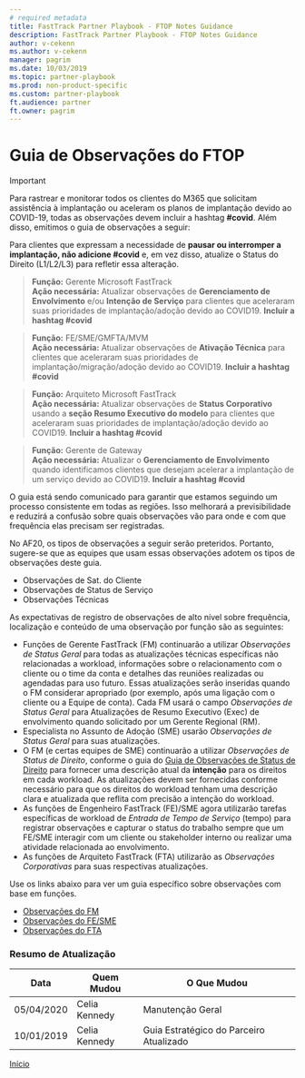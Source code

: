 ```yaml
---  
# required metadata  
title: FastTrack Partner Playbook - FTOP Notes Guidance 
description: FastTrack Partner Playbook - FTOP Notes Guidance 
author: v-cekenn
ms.author: v-cekenn 
manager: pagrim
ms.date: 10/03/2019  
ms.topic: partner-playbook  
ms.prod: non-product-specific
ms.custom: partner-playbook  
ft.audience: partner
ft.owner: pagrim
---  
```


# Guia de Observações do FTOP

> [!IMPORTANT]
> Para rastrear e monitorar todos os clientes do M365 que solicitam assistência à implantação ou aceleram os planos de implantação devido ao COVID-19, todas as observações devem incluir a hashtag **#covid**. Além disso, emitimos o guia de observações a seguir:  
>
> Para clientes que expressam a necessidade de **pausar ou interromper a implantação, não adicione #covid** e, em vez disso, atualize o Status do Direito (L1/L2/L3) para refletir essa alteração.  

>**Função:** Gerente Microsoft FastTrack  
>**Ação necessária:** Atualizar observações de **Gerenciamento de Envolvimento** e/ou **Intenção de Serviço** para clientes que aceleraram suas prioridades de implantação/adoção devido ao COVID19. **Incluir a hashtag #covid**  

>**Função:** FE/SME/GMFTA/MVM  
>**Ação necessária:** Atualizar observações de **Ativação Técnica** para clientes que aceleraram suas prioridades de implantação/migração/adoção devido ao COVID19. **Incluir a hashtag #covid**  

>**Função:** Arquiteto Microsoft FastTrack  
>**Ação necessária:** Atualizar observações de **Status Corporativo** usando a **seção Resumo Executivo do modelo** para clientes que aceleraram suas prioridades de implantação/adoção devido ao COVID19. **Incluir a hashtag #covid**  

>**Função:** Gerente de Gateway  
>**Ação necessária:** Atualizar o **Gerenciamento de Envolvimento** quando identificamos clientes que desejam acelerar a implantação de um serviço devido ao COVID19. **Incluir a hashtag #covid**

O guia está sendo comunicado para garantir que estamos seguindo um processo consistente em todas as regiões. Isso melhorará a previsibilidade e reduzirá a confusão sobre quais observações vão para onde e com que frequência elas precisam ser registradas.

No AF20, os tipos de observações a seguir serão preteridos. Portanto, sugere-se que as equipes que usam essas observações adotem os tipos de observações deste guia. 

 -   Observações de Sat. do Cliente
 -   Observações de Status de Serviço
 -   Observações Técnicas

As expectativas de registro de observações de alto nível sobre frequência, localização e conteúdo de uma observação por função são as seguintes:

 -  Funções de Gerente FastTrack (FM) continuarão a utilizar *Observações de Status Geral* para todas as atualizações técnicas específicas não relacionadas a workload, informações sobre o relacionamento com o cliente ou o time da conta e detalhes das reuniões realizadas ou agendadas para uso futuro. Essas atualizações serão inseridas quando o FM considerar apropriado (por exemplo, após uma ligação com o cliente ou a Equipe de conta). Cada FM usará o campo *Observações de Status Geral* para Atualizações de Resumo Executivo (Exec) de envolvimento quando solicitado por um Gerente Regional (RM). 
 -  Especialista no Assunto de Adoção (SME) usarão *Observações de Status Geral* para suas atualizações.
 -  O FM (e certas equipes de SME) continuarão a utilizar *Observações de Status de Direito*, conforme o guia do [Guia de Observações de Status de Direito](status-guidance-entitlement-status-notes-partner-pr.md) para fornecer uma descrição atual da **intenção** para os direitos em cada workload. As atualizações devem ser fornecidas conforme necessário para que os direitos do workload tenham uma descrição clara e atualizada que reflita com precisão a intenção do workload.
 -  As funções de Engenheiro FastTrack (FE)/SME agora utilizarão tarefas específicas de workload de *Entrada de Tempo de Serviço* (tempo) para registrar observações e capturar o status do trabalho sempre que um FE/SME interagir com um cliente ou stakeholder interno ou realizar uma atividade relacionada ao envolvimento.
 -  As funções de Arquiteto FastTrack (FTA) utilizarão as *Observações Corporativas* para suas respectivas atualizações.

Use os links abaixo para ver um guia específico sobre observações com base em funções.

-  [Observações do FM](guidance-fm-notes-partner-pr.md)
-  [Observações do FE/SME](guidance-fe-sme-notes-partner-pr.md)
-  [Observações do FTA](guidance-fta-notes-partner-pr.md)

###  Resumo de Atualização

|Data|Quem Mudou|O Que Mudou|
|---------|---------------|----------------------------|
|05/04/2020| Celia Kennedy|  Manutenção Geral|
|10/01/2019| Celia Kennedy| Guia Estratégico do Parceiro Atualizado|

[Início](http://partner-docs.microsoft.com)
